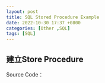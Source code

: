 ```yaml
---
layout: post
title: SQL Stored Procedure Example
date: 2022-10-30 17:37 +0800
categories: [Other ,SQL]
tags: [SQL]
---
```

## 建立Store Procedure
Source Code：
<script  type='text/javascript' src=''>
        USE [DemoDB]
        GO

        /****** Object:  StoredProcedure [dbo].[spMember]    Script Date: 2022/10/31 下午 04:10:54 ******/
        SET ANSI_NULLS ON
        GO

        SET QUOTED_IDENTIFIER ON
        GO

        -- =============================================
        -- Author:		<Author,,Name>
        -- Create date: <Create Date,,>
        -- Description:	<Description,,>
        -- =============================================
        CREATE PROCEDURE [dbo].[spMember]
	        -- Add the parameters for the stored procedure here
                @UserID int,
                @UserName varchar(50),
                @UserEmail varchar(50)
        AS
        BEGIN
	        -- SET NOCOUNT ON added to prevent extra result sets from
	        -- interfering with SELECT statements.
	        SET NOCOUNT ON;

            -- Insert statements for procedure here
	        SELECT  * from Member where UserName = @UserName
          or UserEmail = @UserEmail
        END
        GO


## 如果輸入" " 或Null 回傳全部資料的方式  
若不特別處理的話會Search " "或Null  
通常使用操作上如果不輸入數值,通常會希望將資料全部帶出來
Select的部分改成如下
<script  type='text/javascript' src=''>
 
    FROM [dbo].[Member]
    where
    (@UserName IS NULL OR @UserName = [UserName] or LEN(LTRIM(@UserName)) = 0 )   and
    (@UserEmail IS NULL OR @UserEmail = [UserEmail] or LEN(LTRIM(@UserEmail)) = 0 )  

